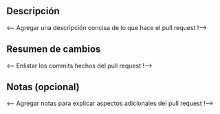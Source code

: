 ## Descripción
<-- Agregar una descripción concisa de lo que hace el pull request !-->



## Resumen de cambios
<-- Enlistar los commits hechos del pull request !-->



## Notas (opcional)
<-- Agregar notas para explicar aspectos adicionales del pull request !-->

